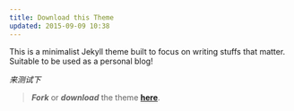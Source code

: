 ```yaml
---
title: Download this Theme
updated: 2015-09-09 10:38
---
```


This is a minimalist Jekyll theme built to focus on writing stuffs that matter. Suitable to be used as a personal blog!

*来测试下*

> **_Fork_** or **_download_** the theme [**here**](https://github.com/heiswayi/the-plain).
